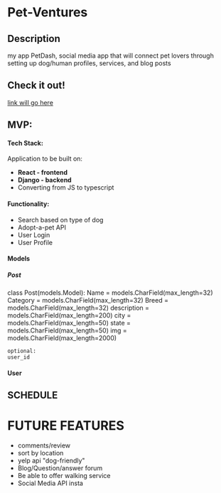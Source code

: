 # Pet-Ventures
## Description
my app PetDash, social media app that will connect pet lovers through setting up dog/human profiles, services, and blog posts 


## Check it out! 
[link will go here ](https://example.com)

## MVP:
#### Tech Stack: 
Application to be built on: 
- **React - frontend** 
- **Django - backend** 
- Converting from JS to typescript 

#### Functionality:
- Search based on type of dog 
- Adopt-a-pet API
- User Login 
- User Profile


#### Models 
##### Post
class Post(models.Model):
    Name = models.CharField(max_length=32)
    Category = models.CharField(max_length=32)
    Breed = models.CharField(max_length=32)
    description = models.CharField(max_length=200)
    city = models.CharField(max_length=50)
     state = models.CharField(max_length=50)
    img = models.CharField(max_length=2000)
    
    optional:
    user_id 
#### User

## SCHEDULE


# FUTURE FEATURES
- comments/review
- sort by location
- yelp api "dog-friendly"
- Blog/Question/answer forum
- Be able to offer walking service
- Social Media API insta







